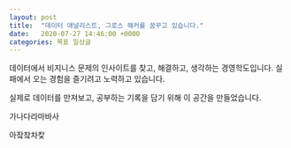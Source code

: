 ```yaml
---
layout: post
title:  "데이터 애널리스트, 그로스 해커를 꿈꾸고 있습니다."
date:   2020-07-27 14:46:00 +0000
categories: 목표 일상글 
---
```

데이터에서 비지니스 문제의 인사이트를 찾고, 해결하고, 생각하는
경영학도입니다. 실패에서 오는 경험을 즐기려고 노력하고 있습니다.

실제로 데이터를 만져보고, 공부하는 기록을 담기 위해 이 공간을 만들었습니다.

가나다라마바사

아잨챀차캋